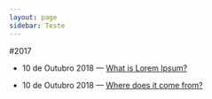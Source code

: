 ```yaml
---
layout: page
sidebar: Teste
---
```


#2017

- 10 de Outubro 2018 — [What is Lorem Ipsum?]()

- 10 de Outubro 2018 — [Where does it come from?]()
